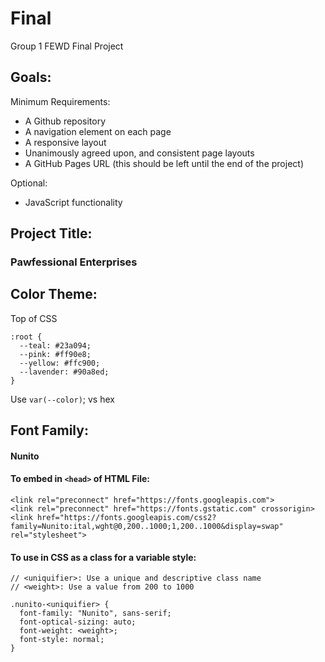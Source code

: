 # Final

Group 1 FEWD Final Project

## Goals:

Minimum Requirements:

- A Github repository
- A navigation element on each page
- A responsive layout
- Unanimously agreed upon, and consistent page layouts
- A GitHub Pages URL (this should be left until the end of the project)

Optional:

- JavaScript functionality

## Project Title:

### Pawfessional Enterprises

## Color Theme:

Top of CSS

```
:root {
  --teal: #23a094;
  --pink: #ff90e8;
  --yellow: #ffc900;
  --lavender: #90a8ed;
}
```

Use `var(--color)`; vs hex

## Font Family:

#### Nunito

#### To embed in `<head>` of HTML File:

```
<link rel="preconnect" href="https://fonts.googleapis.com">
<link rel="preconnect" href="https://fonts.gstatic.com" crossorigin>
<link href="https://fonts.googleapis.com/css2?family=Nunito:ital,wght@0,200..1000;1,200..1000&display=swap" rel="stylesheet">
```

#### To use in CSS as a class for a variable style:

```
// <uniquifier>: Use a unique and descriptive class name
// <weight>: Use a value from 200 to 1000

.nunito-<uniquifier> {
  font-family: "Nunito", sans-serif;
  font-optical-sizing: auto;
  font-weight: <weight>;
  font-style: normal;
}
```
